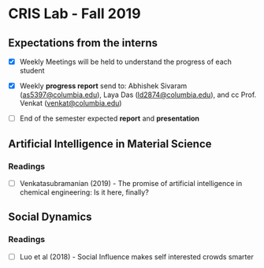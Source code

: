 # CRIS Lab - Fall 2019

## Expectations from the interns

- [X] Weekly Meetings will be held to understand the progress of each student

- [X] Weekly **progress report** send to: Abhishek Sivaram (as5397@columbia.edu), Laya Das (ld2874@columbia.edu), and cc  Prof. Venkat (venkat@columbia.edu)

- [ ] End of the semester expected **report** and **presentation** 


## Artificial Intelligence in Material Science
### Readings
- [ ] Venkatasubramanian (2019) - The promise of artificial intelligence in chemical engineering: Is it here, finally?

## Social Dynamics
### Readings
- [ ] Luo et al (2018) - Social Influence makes self interested crowds smarter




